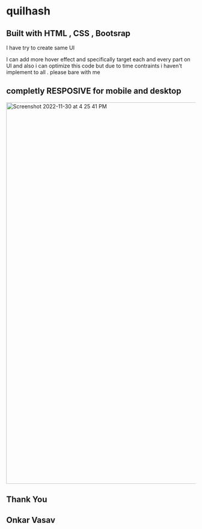 # quilhash

## Built with HTML , CSS , Bootsrap 

I have try to create same UI

I can add more hover effect and specifically target each and every part on UI and also i can optimize this code but due to time contraints i haven't implement to all . please bare with me

## completly RESPOSIVE for mobile and desktop 
<img width="1014" alt="Screenshot 2022-11-30 at 4 25 41 PM" src="https://user-images.githubusercontent.com/102866144/204778223-8e79d6d7-5c30-4de5-8fd8-eaeb1a4dc097.png">



## Thank You 

## Onkar Vasav
